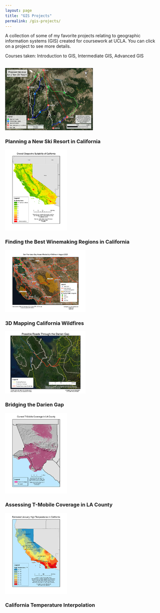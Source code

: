 ```yaml
---
layout: page
title: "GIS Projects"
permalink: /gis-projects/
---
```

<link rel="stylesheet" href="/assets/css/style.css">
A collection of some of my favorite projects relating to geographic information systems (GIS) created for coursework at UCLA. You can click on a project to see more details.

Courses taken: Introduction to GIS, Intermediate GIS, Advanced GIS
<br>
<br>
<div>
    <div class='row'>
        <div class='column zoom' onclick="location.href='/gis-projects/ca-ski-resort'">
            <div class="image-container"><img src="/assets/img/gis-projects/final-ski-area.jpg" width="283" height="200"></div>
            <h3>Planning a New Ski Resort in California</h3>
        </div>
        <div class='column zoom' onclick="location.href='/gis-projects/california-wine'">
            <div class="image-container"><img src="/assets/img/gis-projects/california-wine-2.jpg" width="200" height="260"></div>
            <h3>Finding the Best Winemaking Regions in California</h3>
        </div>
    </div>
    <div class='row'>
        <div class='column zoom' onclick="location.href='/gis-projects/california-wildfires-august-2020'">
            <div class="image-container"><img src="/assets/img/gis-projects/california-wildfires.jpg" width="260" height="200"></div>
            <h3>3D Mapping California Wildfires</h3>
        </div>
        <div class='column zoom' onclick="location.href='/gis-projects/darien-gap'">
            <div class="image-container"><img src="/assets/img/gis-projects/darien-gap-0.jpg" width="260" height="200"></div>
            <h3>Bridging the Darien Gap</h3>
        </div>
    </div>
    <div class='row'>
        <div class='column zoom' onclick="location.href='/gis-projects/tmobile-coverage'">
            <div class="image-container"><img src="/assets/img/gis-projects/viewshed-0.jpg" width="200" height="260"></div>
            <h3>Assessing T-Mobile Coverage in LA County</h3>
        </div>
        <div class='column zoom' onclick="location.href='/gis-projects/california-temperature'">
            <div class="image-container"><img src="/assets/img/gis-projects/california-temperature-0.jpg" width="200" height="260"></div>
            <h3>California Temperature Interpolation</h3>
        </div>
    </div>
</div>